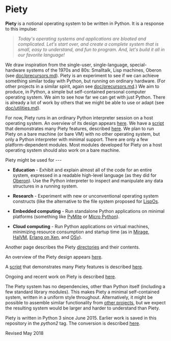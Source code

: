 
Piety
=====

**Piety** is a notional operating system to be written in Python.  It
is a response to this impulse:

> *Today's operating systems and applications are bloated and
> complicated.  Let's start over, and create a complete system that is
> small, easy to understand, and fun to program.  And, let's build it
> all in our favorite language!*

We draw inspiration from the single-user, single-language,
special-hardware systems of the 1970s and 80s: Smalltalk, Lisp
machines, Oberon (see [doc/precursors.md](doc/precursors.md)).  Piety
is an experiment to see if we can achieve something similar today with
Python, but running on ordinary hardware.  (For other projects in a 
similar spirit, again see [doc/precursors.md](doc/precursors.md).)
We aim to produce, in Python, a simple but self-contained personal
computer operating system.
We aim to see how far we can get with just Python.  There is already a
lot of work by others that we might be able to use or adapt (see
[doc/utilities.md](doc/utilities.md)).

For now, Piety runs in an ordinary Python interpreter session on a
host operating system.  An overview of its design appears
[here](doc/analogies.md).  We have a [script](scripts/run_timestamps.py) that
demonstrates many Piety features, described
[here](scripts/run_timestamps.md).  We plan to run Piety on a bare
machine (or bare VM) with no other operating system, but only a Python
interpreter with minimal support.
There are only a few platform-dependent modules.  Most modules
developed for Piety on a host operating system should also work on a
bare machine.

Piety might be used for ---

- **Education** - Exhibit and explain almost all of the code for an
    entire system, expressed in a readable high-level language (as
    they did for [Oberon](http://www.projectoberon.com)).
    Use the Python interpreter to inspect and manipulate any data
    structures in a running system.

- **Research** - Experiment with new or unconventional operating
    system constructs (like the alternative to the file system
    proposed for [LispOs](https://github.com/robert-strandh/LispOS).

- **Embedded computing** - Run standalone Python applications on minimal platforms (something like [PyMite](https://wiki.python.org/moin/PyMite) or [Micro Python](http://micropython.org/)).

- **Cloud computing** - Run Python applications on virtual machines, minimizing resource consumption and startup time (as in [Mirage](http://www.openmirage.org/), [HalVM](http://corp.galois.com/blog/2010/11/30/galois-releases-the-haskell-lightweight-virtual-machine-halv.html), [Erlang on Xen](http://erlangonxen.org/), and [OSv](http://osv.io/)).

Another page describes the Piety [directories](DIRECTORIES.md) and
their contents.

An overview of the Piety design appears [here](doc/analogies.md).

A [script](scripts/run_timestamps.py) that demonstrates many Piety
features is described [here](scripts/run_timestamps.md).

Ongoing and recent work on Piety is described [here](BRANCH.md).

The Piety system has no dependencies, other than Python itself
(including a few standard library modules).  This makes Piety a
minimal self-contained system, written in a uniform style throughout.
Alternatively, it might be possible to assemble similar functionality
from [other projects](doc/utilities.md), but we expect the resulting
system would be larger and harder to understand than Piety.

Piety is written in Python 3 since June 2015.  Earlier work is saved
in this repository in the *python2* tag.  The conversion is described
[here](doc/python3.md).

Revised May 2018
